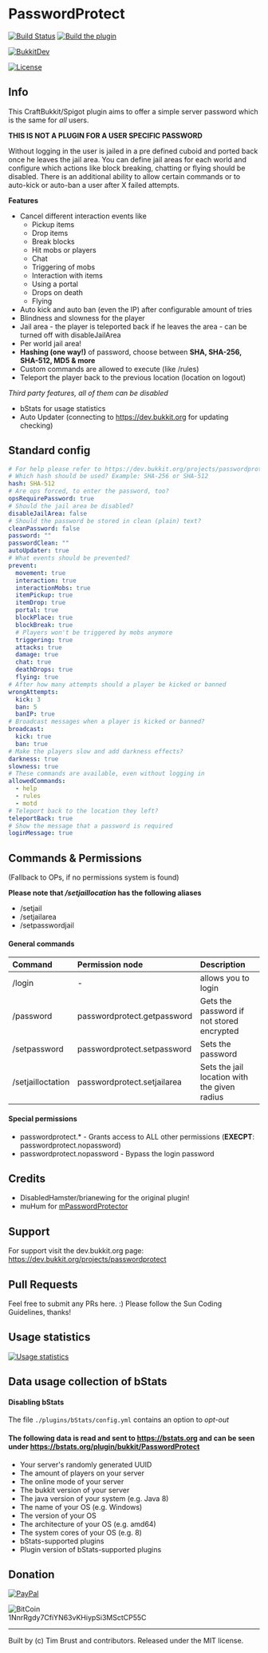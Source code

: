 # PasswordProtect

[![Build Status](https://ci.dustplanet.de/job/PasswordProtect/badge/icon)](https://ci.dustplanet.de/job/PasswordProtect/)
[![Build the plugin](https://github.com/timbru31/PasswordProtect/workflows/Build%20the%20plugin/badge.svg)](https://github.com/timbru31/PasswordProtect/actions?query=workflow%3A%22Build+the+plugin%22)

[![BukkitDev](https://img.shields.io/badge/BukkitDev-v3.0.0-orange.svg)](https://dev.bukkit.org/projects/passwordprotect)

[![License](https://img.shields.io/badge/License-MIT-blue.svg)](LICENSE)

## Info

This CraftBukkit/Spigot plugin aims to offer a simple server password which is the same for _all_ users.

**THIS IS NOT A PLUGIN FOR A USER SPECIFIC PASSWORD**

Without logging in the user is jailed in a pre defined cuboid and ported back once he leaves the jail area.
You can define jail areas for each world and configure which actions like block breaking, chatting or flying should be disabled.
There is an additional ability to allow certain commands or to auto-kick or auto-ban a user after X failed attempts.

**Features**

- Cancel different interaction events like
  - Pickup items
  - Drop items
  - Break blocks
  - Hit mobs or players
  - Chat
  - Triggering of mobs
  - Interaction with items
  - Using a portal
  - Drops on death
  - Flying
- Auto kick and auto ban (even the IP) after configurable amount of tries
- Blindness and slowness for the player
- Jail area - the player is teleported back if he leaves the area - can be turned off with disableJailArea
- Per world jail area!
- **Hashing (one way!)** of password, choose between **SHA, SHA-256, SHA-512, MD5 & more**
- Custom commands are allowed to execute (like /rules)
- Teleport the player back to the previous location (location on logout)

_Third party features, all of them can be disabled_

- bStats for usage statistics
- Auto Updater (connecting to https://dev.bukkit.org for updating checking)

## Standard config

```yaml
# For help please refer to https://dev.bukkit.org/projects/passwordprotect
# Which hash should be used? Example: SHA-256 or SHA-512
hash: SHA-512
# Are ops forced, to enter the password, too?
opsRequirePassword: true
# Should the jail area be disabled?
disableJailArea: false
# Should the password be stored in clean (plain) text?
cleanPassword: false
password: ""
passwordClean: ""
autoUpdater: true
# What events should be prevented?
prevent:
  movement: true
  interaction: true
  interactionMobs: true
  itemPickup: true
  itemDrop: true
  portal: true
  blockPlace: true
  blockBreak: true
  # Players won't be triggered by mobs anymore
  triggering: true
  attacks: true
  damage: true
  chat: true
  deathDrops: true
  flying: true
# After how many attempts should a player be kicked or banned
wrongAttempts:
  kick: 3
  ban: 5
  banIP: true
# Broadcast messages when a player is kicked or banned?
broadcast:
  kick: true
  ban: true
# Make the players slow and add darkness effects?
darkness: true
slowness: true
# These commands are available, even without logging in
allowedCommands:
  - help
  - rules
  - motd
# Teleport back to the location they left?
teleportBack: true
# Show the message that a password is required
loginMessage: true
```

## Commands & Permissions

(Fallback to OPs, if no permissions system is found)

**Please note that _/setjaillocation_ has the following aliases**

- /setjail
- /setjailarea
- /setpasswordjail

#### General commands

| Command                    | Permission node             | Description                                  |
| :------------------------- | :-------------------------- | :------------------------------------------- |
| /login <password>          | -                           | allows you to login                          |
| /password                  | passwordprotect.getpassword | Gets the password if not stored encrypted    |
| /setpassword <xyz>         | passwordprotect.setpassword | Sets the password                            |
| /setjailloctation <radius> | passwordprotect.setjailarea | Sets the jail location with the given radius |

#### Special permissions

- passwordprotect.\* - Grants access to ALL other permissions (**EXECPT**: passwordprotect.nopassword)
- passwordprotect.nopassword - Bypass the login password

## Credits

- DisabledHamster/brianewing for the original plugin!
- muHum for [mPasswordProtector](https://github.com/muHum/mPasswordProtector)

## Support

For support visit the dev.bukkit.org page: https://dev.bukkit.org/projects/passwordprotect

## Pull Requests

Feel free to submit any PRs here. :)
Please follow the Sun Coding Guidelines, thanks!

## Usage statistics

[![Usage statistics](https://bstats.org/signatures/bukkit/PasswordProtect.svg)](https://bstats.org/plugin/bukkit/PasswordProtect/2038)

## Data usage collection of bStats

#### Disabling bStats

The file `./plugins/bStats/config.yml` contains an option to _opt-out_

#### The following data is **read and sent** to https://bstats.org and can be seen under https://bstats.org/plugin/bukkit/PasswordProtect

- Your server's randomly generated UUID
- The amount of players on your server
- The online mode of your server
- The bukkit version of your server
- The java version of your system (e.g. Java 8)
- The name of your OS (e.g. Windows)
- The version of your OS
- The architecture of your OS (e.g. amd64)
- The system cores of your OS (e.g. 8)
- bStats-supported plugins
- Plugin version of bStats-supported plugins

## Donation

[![PayPal](https://www.paypalobjects.com/en_US/i/btn/btn_donateCC_LG.gif "Donation via PayPal")](https://www.paypal.com/cgi-bin/webscr?cmd=_s-xclick&hosted_button_id=T9TEV7Q88B9M2)

![BitCoin](https://dustplanet.de/wp-content/uploads/2015/01/bitcoin-logo-plain.png "Donation via BitCoins")  
1NnrRgdy7CfiYN63vKHiypSi3MSctCP55C

---

Built by (c) Tim Brust and contributors. Released under the MIT license.
